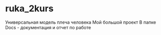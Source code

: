 # ruka_2kurs
Универсальная модель плеча человека
Мой большой проект
В папке Docs - документация и отчет по работе
